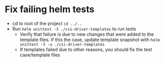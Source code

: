 # Fix failing helm tests

* cd to root of the project `cd ../..`
* Run `helm unittest -3 ./csi-driver-templates` to run tests
  * Verify that failure is due to new changes that were added to the template files.
    If this the case, update template snapshot with `helm unittest -3 -u ./csi-driver-templates`
  * If templates failed due to other reasons, you should fix the test case/template files
